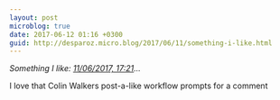 ```yaml
---
layout: post
microblog: true
date: 2017-06-12 01:16 +0300
guid: http://desparoz.micro.blog/2017/06/11/something-i-like.html
---
```

<em>Something I like: <a class="u-like-of" href="https://colinwalker.blog/2017/06/11/11062017-1721/">11/06/2017, 17:21</a>...</em>

I love that Colin Walkers post-a-like workflow prompts for a comment
